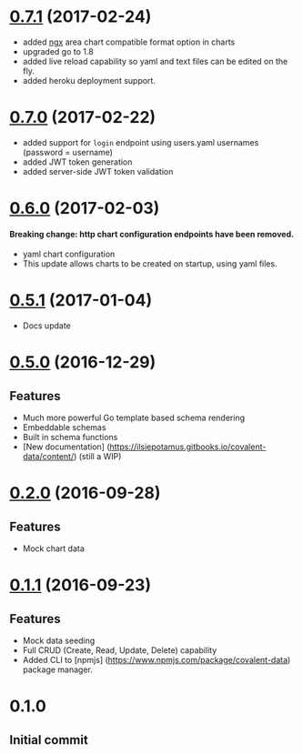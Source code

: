 # [0.7.1](https://github.com/Teradata/covalent/tree/0.7.1) (2017-02-24)

* added [ngx](https://github.com/swimlane/ngx-charts) area chart compatible format option in charts
* upgraded go to 1.8
* added live reload capability so yaml and text files can be edited on the fly.
* added heroku deployment support.

# [0.7.0](https://github.com/Teradata/covalent/tree/0.7.0) (2017-02-22)

* added support for `login` endpoint using users.yaml usernames (password = username)
* added JWT token generation
* added server-side JWT token validation

# [0.6.0](https://github.com/Teradata/covalent/tree/0.6.0) (2017-02-03)
#### Breaking change: http chart configuration endpoints have been removed.

* yaml chart configuration
* This update allows charts to be created on startup, using yaml files.

# [0.5.1](https://github.com/Teradata/covalent/tree/0.5.1) (2017-01-04)
* Docs update

# [0.5.0](https://github.com/Teradata/covalent/tree/0.5.0) (2016-12-29)

## Features
* Much more powerful Go template based schema rendering
* Embeddable schemas
* Built in schema functions
* [New documentation] (https://ilsiepotamus.gitbooks.io/covalent-data/content/) (still a WIP)

# [0.2.0](https://github.com/Teradata/covalent/tree/0.2.0) (2016-09-28)

## Features
* Mock chart data

# [0.1.1](https://github.com/Teradata/covalent/tree/0.1.1) (2016-09-23)

## Features
* Mock data seeding
* Full CRUD (Create, Read, Update, Delete) capability
* Added CLI to [npmjs] (https://www.npmjs.com/package/covalent-data) package manager.

# 0.1.0

## Initial commit
